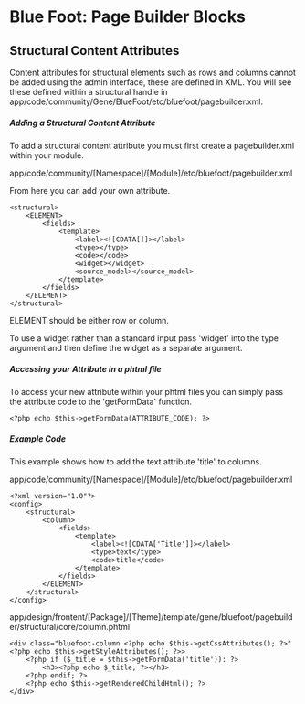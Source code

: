 # Blue Foot: Page Builder Blocks
## Structural Content Attributes
Content attributes for structural elements such as rows and columns cannot be added using the admin interface, these are defined in XML.  You will see these defined within a structural handle in app/code/community/Gene/BlueFoot/etc/bluefoot/pagebuilder.xml.

##### Adding a Structural Content Attribute
To add a structural content attribute you must first create a pagebuilder.xml within your module.

app/code/community/[Namespace]/[Module]/etc/bluefoot/pagebuilder.xml

From here you can add your own attribute.
```
<structural>
    <ELEMENT>
        <fields>
            <template>
                <label><![CDATA[]]></label>
                <type></type>
                <code></code>
                <widget></widget>
                <source_model></source_model>
            </template>
        </fields>
    </ELEMENT>
</structural>
```

ELEMENT should be either row or column.

To use a widget rather than a standard input pass 'widget' into the type argument and then define the widget as a separate argument.


##### Accessing your Attribute in a phtml file
To access your new attribute within your phtml files you can simply pass the attribute code to the 'getFormData' function.

```
<?php echo $this->getFormData(ATTRIBUTE_CODE); ?>
```


##### Example Code
This example shows how to add the text attribute 'title' to columns.

app/code/community/[Namespace]/[Module]/etc/bluefoot/pagebuilder.xml

```
<?xml version="1.0"?>
<config>
    <structural>
        <column>
            <fields>
                <template>
                    <label><![CDATA['Title']]></label>
                    <type>text</type>
                    <code>title</code>
                </template>
            </fields>
        </ELEMENT>
    </structural>
</config>
```
app/design/frontent/[Package]/[Theme]/template/gene/bluefoot/pagebuilder/structural/core/column.phtml

```
<div class="bluefoot-column <?php echo $this->getCssAttributes(); ?>"<?php echo $this->getStyleAttributes(); ?>>
    <?php if ($_title = $this->getFormData('title')): ?>
        <h3><?php echo $_title; ?></h3>
    <?php endif; ?>
    <?php echo $this->getRenderedChildHtml(); ?>
</div>
```

